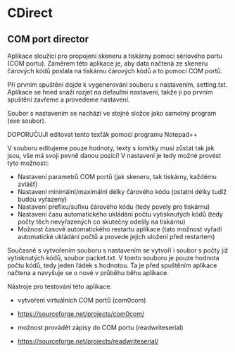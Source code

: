 # CDirect 
## COM port director

Aplikace sloužící pro propojení skeneru a tiskárny pomocí sériového portu (COM portu).
Záměrem této aplikace je, aby data načtená ze skeneru čárových kódů poslala na tiskárnu čárových kódů a to pomocí COM portů.

Při prvním spuštění dojde k vygenerování souboru s nastavením, setting.txt.
Aplikace se hned snaží rozjet na defaultní nastavení, takže ji po prvním spuštění zavřeme a provedeme nastavení.

Soubor s nastavením se nachází ve stejné složce jako samotný program (exe soubor).

DOPORUČUJI editovat tento texťák pomocí programu Notepad++

V souboru editujeme pouze hodnoty, texty s lomítky musí zůstat tak jak jsou, vše má svoji pevně danou pozici!
V nastavení je tedy možné provést tyto možnosti:

- Nastavení parametrů COM portů (jak skeneru, tak tiskárny, každému zvlášť)
- Nastavení minimální/maximální délky čárového kódu (ostatní délky tudíž budou vyřazeny)
- Nastavení prefixu/sufixu čárového kódu (tedy povely pro tiskárnu)
- Nastavení času automatického ukládání počtu vytisknutých kódů (tedy počty těch nevyřazených co skutečny odešly na tiskárnu)
- Možnost časově automatického restartu aplikace (tato možnost vyřadí automatické ukládání počtů a provede jejich uložení před restartem)

Současně s vytvořením souboru s nastavením se vytvoří i soubor s počty již vytisknutých kódů, soubor packet.txt.
V tomto souboru je pouze hodnota počtu kódů, tedy jeden řádek s hodnotou. Ta je před spuštěním aplikace načtena a navyšuje se o nové v průběhu běhu aplikace.

Nástroje pro testování této aplikace:

- vytvoření virtuálních COM portů (com0com)
- https://sourceforge.net/projects/com0com/


- možnost provádět zápisy do COM portu (readwriteserial)
- https://sourceforge.net/projects/readwriteserial/



